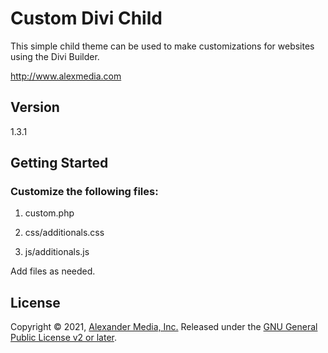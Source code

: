 # Custom Divi Child

This simple child theme can be used to make customizations for websites
using the Divi Builder.

http://www.alexmedia.com

## Version
1.3.1

## Getting Started

### Customize the following files:

1. custom.php

2. css/additionals.css

3. js/additionals.js

Add files as needed.

## License

Copyright © 2021, [Alexander Media, Inc.](http://www.alexmedia.com)
Released under the [GNU General Public License v2 or later](http://www.gnu.org/licenses/gpl-2.0.html).
